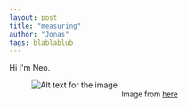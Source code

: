 ```yaml
---
layout: post
title: "measuring"
author: "Jonas"
tags: blablablub
---
```


Hi I'm Neo.

<figure>
  <img src="/assets/23FF1.jpg" alt="Alt text for the image"/>
  <figcaption style="font-size: small; text-align: center;">
    Image from <a href="https://www.ncbi.nlm.nih.gov/pmc/articles/PMC1402378/" target="_blank" rel="noopener noreferrer">here</a>
  </figcaption>
</figure>